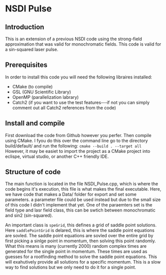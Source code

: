 # NSDI Pulse
## Introduction
This is an extension of a previous NSDI code using the strong-field approximation that was valid for monochromatic fields. This code is valid for a sin-squared laser pulse.
## Prerequisites 
In order to install this code you will need the following libraires installed:
* CMake (to compile)
* GSL (GNU Scientific Library)
* OpenMP (parallelization labrary)
* Catch2 (if you want to use the test features---if not you can simply comment out all Catch2 references from the code)

## Install and compile
First download the code from Github however you perfer. Then compile using CMake. I fyou do  this over the command line go to the directory build/default/ and run the following:
```cmake --build . --target all```
However, it may be easiet to import the project as a CMake project into eclispe, virtual studio, or another C++ friendly IDE.

## Structure of code
The main function is located in the file NSDI_Pulse.cpp, which is where the code begins it's execution, this file is what makes the final executable. Here, we have code that makes a Data/ folder for export and set some parameters. a parameter file could be used instead but due to the small size of this code I didn't implement that yet. One of the paraemters set is the field type and lasr field class, this can be swtich between monochromatic and sin2 (sin-squared).

An important class is ```speGrid```, this defines a grid of saddle point solutions. Here ```saddlePointGrid``` is delared, this is where the saddle point equations are sovled. The saddle point equations are sovled over the entire grid by first picking a sinlge point in momentum, then solving this point randomly. What this means is many (currently 2000) random complex times are generated for the single point in momentum. These times are used as guesses for a rootfinding method to solve the saddle point equations. This will exahutively provide all solutions for a specific momentum. This is a slow way to find solutions but we only need to do it for a single point.
